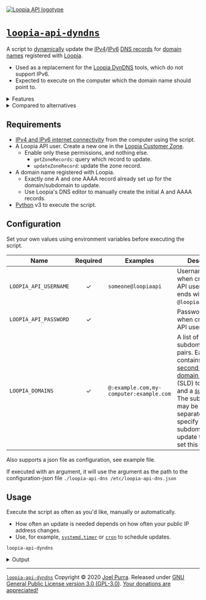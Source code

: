 [![Loopia API logotype](https://static.loopia.se/loopiaweb/images/logos/loopia-api-logo.png)](https://www.loopia.se/api/)

# [`loopia-api-dyndns`](https://joelpurra.com/projects/loopia-api-dyndns/)

A script to [dynamically](https://en.wikipedia.org/wiki/Dynamic_DNS) update the [IPv4](https://en.wikipedia.org/wiki/IPv4)/[IPv6](https://en.wikipedia.org/wiki/IPv6) [DNS records](https://en.wikipedia.org/wiki/Domain_Name_System) for [domain names](https://en.wikipedia.org/wiki/Domain_name) registered with [Loopia](https://www.loopia.se/).

- Used as a replacement for the [Loopia DynDNS](https://support.loopia.se/?s=dyndns) tools, which do not support IPv6.
- Expected to execute on the computer which the domain name should point to.

<details>
<summary>Features</summary>

- Uses [Loopia API](https://www.loopia.se/api/) to replicate [DDNS](https://en.wikipedia.org/wiki/Dynamic_DNS) functionality.
  - Uses minimal API permissions.
    - The script does not create new A/AAAA records.
    - The script does not delete extraneous A/AAAA records.
  - For unknown errors, please check the [Loopia API status](https://www.driftbloggen.se/).
- Based on the [official sample script](https://support.loopia.se/wiki/uppdatera-dynamisk-ip-adress-med-loopiaapi/), with a few modifications.
  - Uses [environment variables](https://en.wikipedia.org/wiki/Environment_variable) for configuration.
  - Supports both IPv4 ([A](https://en.wikipedia.org/wiki/List_of_DNS_record_types#A)) and IPv6 ([AAAA](https://en.wikipedia.org/wiki/List_of_DNS_record_types#AAAA)) DNS records.
  - Simplified to only update existing records, not create nor delete records.
  - Does not update records if the IP address has not changed.
- Uses the [IP.sb API](https://ip.sb/api/) to automatically look up the public IP addresses from computer using the script.

</details>

<details>
<summary>Compared to alternatives</summary>

The list is non-exhaustive.

| Software                                                                                                          |  IPv4   |  IPv6   | Configuration                                                     | Other                                                                                |
| ----------------------------------------------------------------------------------------------------------------- | :-----: | :-----: | ----------------------------------------------------------------- | ------------------------------------------------------------------------------------ |
| [`loopia-api-dyndns`](https://joelpurra.com/projects/loopia-api-dyndns/)                                          | &check; | &check; | Environment variables.                                            | Minimal API permissions.                                                             |
| [Loopia DynDNS](https://support.loopia.se/?s=dyndns)                                                              | &check; |    -    | Depends on the client.                                            | Supports multiple client implementations, such as [DDClient](https://ddclient.net/). |
| [Loopia API's official sample script](https://support.loopia.se/wiki/uppdatera-dynamisk-ip-adress-med-loopiaapi/) | &check; |    -    | Does not separate configuration from code.                        |                                                                                      |
| [`loopiaupdate`](https://github.com/olsjo/loopiaupdate)                                                           | &check; |    -    | Configuration file in `$HOME`, optionally command line arguments. | Can create subdomains as needed. Requires additional permissions.                    |
| [`loopia-updater`](https://github.com/jmagnusson/loopia-updater)                                                  | &check; |    -    | Configuration file in `$HOME`, optionally command line arguments. | Can update multiple domains with a single call.                                      |

</details>

## Requirements

- [IPv4 and IPv6 internet connectivity](https://ip.sb/) from the computer using the script.
- A Loopia API user. Create a new one in the [Loopia Customer Zone](https://customerzone.loopia.se/).
  - Enable only these permissions, and nothing else.
    - `getZoneRecords`: query which record to update.
    - `updateZoneRecord`: update the zone record.
- A domain name registered with Loopia.
  - Exactly one A and one AAAA record already set up for the domain/subdomain to update.
  - Use Loopia's DNS editor to manually create the initial A and AAAA records.
- [Python](<https://en.wikipedia.org/wiki/Python_(programming_language)>) v3 to execute the script.

## Configuration

Set your own values using environment variables before executing the script.

| Name                  | Required | Examples                            | Description                                                                                                                                                                                                       |
| --------------------- | :------: | ----------------------------------- | ----------------------------------------------------------------------------------------------------------------------------------------------------------------------------------------------------------------- |
| `LOOPIA_API_USERNAME` | &check;  | `someone@loopiaapi`                 | Username chosen when creating the API user. Always ends with `@loopiaapi`.                                                                                                                                        |
| `LOOPIA_API_PASSWORD` | &check;  |                                     | Password chosen when creating the API user.                                                                                                                                                                       |
| `LOOPIA_DOMAINS`       | &check;  | `@:example.com,my-computer:example.com`    | A list of subdomain/domain pairs. Each pair contains an [second-level domain name](https://en.wikipedia.org/wiki/Second-level_domain) (SLD) to update and a [subdomain](https://en.wikipedia.org/wiki/Domain_name#Second-level_and_lower_level_domains). The subdomain may be dot-separated to specify a deeper subdomain. To update the SLD, set this value to `@`. |


Also supports a json file as configuration, see example file.

If executed with an argument, it will use the argument as the path to the configuration-json file
`./loopia-api-dns /etc/loopia-api-dns.json`

## Usage

Execute the script as often as you'd like, manually or automatically.

- How often an update is needed depends on how often your public IP address changes.
- Use, for example, [`systemd.timer`](https://www.freedesktop.org/software/systemd/man/systemd.timer.html) or [`cron`](https://en.wikipedia.org/wiki/Cron) to schedule updates.

```shell
loopia-api-dyndns
```

<details>
<summary>Output</summary>

- Simple status messages on `stdout`.
- Error messages go to `stderr`.
- Exit code `0` for good results, non-zero for bad results.

```text
server01.farm.example.com A: OK (11.22.33.44)
server01.farm.example.com AAAA: OK (2a01:11:2222:33:444:55:6666:77)
```

</details>

---

[`loopia-api-dyndns`](https://joelpurra.com/projects/loopia-api-dyndns/) Copyright &copy; 2020 [Joel Purra](https://joelpurra.com/). Released under [GNU General Public License version 3.0 (GPL-3.0)](https://www.gnu.org/licenses/gpl.html). [Your donations are appreciated!](https://joelpurra.com/donate/)
